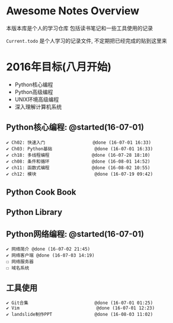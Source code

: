 # Awesome Notes Overview

本版本库是个人的学习仓库
包括读书笔记和一些工具使用的记录

`Current.todo` 是个人学习的记录文件, 不定期把已经完成的贴到这里来

# 2016年目标(八月开始)
- Python核心编程
- Python高级编程
- UNIX环境高级编程
- 深入理解计算机系统

## Python核心编程: @started(16-07-01)
    ✔ Ch02: 快速入门                  @done (16-07-01 16:33)
    ✔ Ch03: Python基础                @done (16-07-01 16:33)
    ✔ ch18: 多线程编程                @done (16-07-28 18:10)
    ✔ ch08: 条件和循环                @done (16-08-01 14:52)
    ✔ ch11: 函数式编程                @done (16-08-02 10:55)
    ✔ ch12: 模块                      @done (16-07-19 09:42)

## Python Cook Book

## Python Library

## Python网络编程: @started(16-07-01)
    ✔ 网络简介 @done (16-07-02 21:45)
    ✔ 网络客户端 @done (16-07-03 14:19)
    ☐ 网络服务器
    ☐ 域名系统

## 工具使用
    ✔ Git合集                         @done (16-07-01 01:25)
    ✔ Vim                             @done (16-07-01 12:23)
    ✔ landslide制作PPT                @done (16-08-03 11:02)

